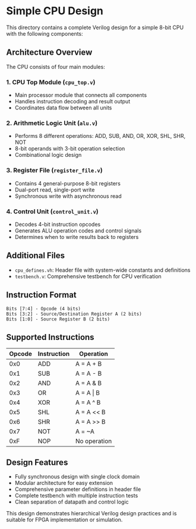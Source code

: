 # Simple CPU Design

This directory contains a complete Verilog design for a simple 8-bit CPU with the following components:

## Architecture Overview

The CPU consists of four main modules:

### 1. CPU Top Module (`cpu_top.v`)
- Main processor module that connects all components
- Handles instruction decoding and result output
- Coordinates data flow between all units

### 2. Arithmetic Logic Unit (`alu.v`)
- Performs 8 different operations: ADD, SUB, AND, OR, XOR, SHL, SHR, NOT
- 8-bit operands with 3-bit operation selection
- Combinational logic design

### 3. Register File (`register_file.v`)
- Contains 4 general-purpose 8-bit registers
- Dual-port read, single-port write
- Synchronous write with asynchronous read

### 4. Control Unit (`control_unit.v`)
- Decodes 4-bit instruction opcodes
- Generates ALU operation codes and control signals
- Determines when to write results back to registers

## Additional Files

- `cpu_defines.vh`: Header file with system-wide constants and definitions
- `testbench.v`: Comprehensive testbench for CPU verification

## Instruction Format

```
Bits [7:4] - Opcode (4 bits)
Bits [3:2] - Source/Destination Register A (2 bits)
Bits [1:0] - Source Register B (2 bits)
```

## Supported Instructions

| Opcode | Instruction | Operation |
|--------|-------------|-----------|
| 0x0    | ADD         | A = A + B |
| 0x1    | SUB         | A = A - B |
| 0x2    | AND         | A = A & B |
| 0x3    | OR          | A = A \| B |
| 0x4    | XOR         | A = A ^ B |
| 0x5    | SHL         | A = A << B |
| 0x6    | SHR         | A = A >> B |
| 0x7    | NOT         | A = ~A    |
| 0xF    | NOP         | No operation |

## Design Features

- Fully synchronous design with single clock domain
- Modular architecture for easy extension
- Comprehensive parameter definitions in header file
- Complete testbench with multiple instruction tests
- Clean separation of datapath and control logic

This design demonstrates hierarchical Verilog design practices and is suitable for FPGA implementation or simulation.